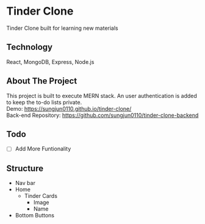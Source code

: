 # Tinder Clone
Tinder Clone built for learning new materials 

## Technology
React, MongoDB, Express, Node.js

## About The Project
This project is built to execute MERN stack. An user authentication is added to keep the to-do lists private. 
<br>Demo: https://sungjun0110.github.io/tinder-clone/
<br>Back-end Repository: https://github.com/sungjun0110/tinder-clone-backend

## Todo
- [ ] Add More Funtionality

## Structure
* Nav bar
* Home
  * Tinder Cards
    * Image
    * Name
* Bottom Buttons
